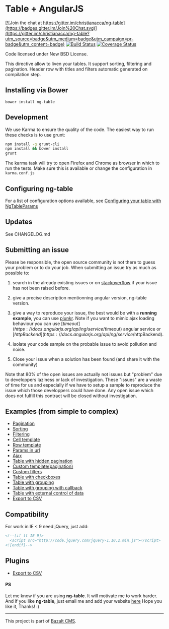 Table + AngularJS
=================

[![Join the chat at https://gitter.im/christianacca/ng-table](https://badges.gitter.im/Join%20Chat.svg)](https://gitter.im/christianacca/ng-table?utm_source=badge&utm_medium=badge&utm_campaign=pr-badge&utm_content=badge)
[![Build Status](https://travis-ci.org/esvit/ng-table.png)](https://travis-ci.org/esvit/ng-table) [![Coverage Status](https://coveralls.io/repos/esvit/ng-table/badge.png)](https://coveralls.io/r/esvit/ng-table)

Code licensed under New BSD License.

This directive allow to liven your tables. It support sorting, filtering and pagination.
Header row with titles and filters automatic generated on compilation step.

## Installing via Bower
```
bower install ng-table
```

## Development
We use Karma to ensure the quality of the code. The easiest way to run these checks is to use grunt:

```sh
npm install -g grunt-cli
npm install && bower install
grunt
```

The karma task will try to open Firefox and Chrome as browser in which to run the tests. Make sure this is available or change the configuration in `karma.conf.js`


## Configuring ng-table
For a list of configuration options available, see [Configuring your table with NgTableParams](https://github.com/esvit/ng-table/wiki/Configuring-your-table-with-ngTableParams)


## Updates

See CHANGELOG.md

## Submitting an issue

Please be responsible, the open source community is not there to guess your problem or to do your job. When submitting an issue try as much as possible to:

1. search in the already existing issues or on [stackoverflow](http://stackoverflow.com/questions/tagged/ngtable?sort=newest&pageSize=30) if your issue has not been raised before.

2. give a precise description mentionning angular version, ng-table version.

3. give a way to reproduce your issue, the best would be with a <strong>running example</strong>, you can use [plunkr](http://plnkr.co/). Note if you want to mimic ajax loading behaviour you can use [$timeout](https://docs.angularjs.org/api/ng/service/$timeout) angular service or [$httpBackend](https://docs.angularjs.org/api/ng/service/$httpBackend).

4. isolate your code sample on the probable issue to avoid pollution and noise.

5. Close your issue when a solution has been found (and share it with the community)

Note that 80% of the open issues are actually not issues but "problem" due to developpers laziness or lack of investigation. These "issues" are a waste of time for us and especially if we have to setup a sample to reproduce the issue which those developpers could have done. Any open issue which does not fulfill this contract will be closed without investigation.


## Examples (from simple to complex)

* [Pagination](http://bazalt-cms.com/ng-table/example/1)
* [Sorting](http://bazalt-cms.com/ng-table/example/3)
* [Filtering](http://bazalt-cms.com/ng-table/example/4)
* [Cell template](http://bazalt-cms.com/ng-table/example/8)
* [Row template](http://bazalt-cms.com/ng-table/example/9)
* [Params in url](http://bazalt-cms.com/ng-table/example/5)
* [Ajax](http://bazalt-cms.com/ng-table/example/6)
* [Table with hidden pagination](http://bazalt-cms.com/ng-table/example/7)
* [Custom template(pagination)](http://bazalt-cms.com/ng-table/example/2)
* [Custom filters](http://bazalt-cms.com/ng-table/example/11)
* [Table with checkboxes](http://bazalt-cms.com/ng-table/example/10)
* [Table with grouping](http://bazalt-cms.com/ng-table/example/12)
* [Table with grouping with callback](http://bazalt-cms.com/ng-table/example/13)
* [Table with external control of data](http://bazalt-cms.com/ng-table/example/14)
* [Export to CSV](http://bazalt-cms.com/ng-table/example/15)

## Compatibility

For work in IE < 9 need jQuery, just add:
```html
<!--[if lt IE 9]>
  <script src="http://code.jquery.com/jquery-1.10.2.min.js"></script>
<![endif]-->
```

## Plugins

* [Export to CSV](https://github.com/esvit/ng-table-export)

#### PS
Let me know if you are using **ng-table**. It will motivate me to work harder.
And if you like **ng-table**, just email me and add your website [here](http://bazalt-cms.com/ng-table/who-is-using)
Hope you like it, Thanks! :)

---

This project is part of [Bazalt CMS](http://bazalt-cms.com/).
